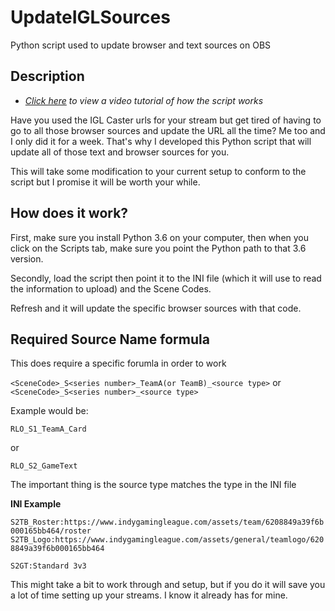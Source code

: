 # UpdateIGLSources
Python script used to update browser and text sources on OBS

## Description

* *[Click here](https://youtu.be/JiYIiTnmYhg) to view a video tutorial of how the script works*

Have you used the IGL Caster urls for your stream but get tired of having to go to all those browser sources and update the URL all the time?  Me too and I only did it for a week.  That's why I developed this Python script that will update all of those text and browser sources for you.  

This will take some modification to your current setup to conform to the script but I promise it will be worth your while.

## How does it work?

First, make sure you install Python 3.6 on your computer, then when you click on the Scripts tab, make sure you point the Python path to that 3.6 version.

Secondly, load the script then point it to the INI file (which it will use to read the information to upload) and the Scene Codes.

Refresh and it will update the specific browser sources with that code.

## Required Source Name formula

This does require a specific forumla in order to work

`<SceneCode>_S<series number>_TeamA(or TeamB)_<source type>`
or
`<SceneCode>_S<series number>_<source type>`

 Example would be:
 
 `RLO_S1_TeamA_Card`
 
 or
 
 `RLO_S2_GameText`
 
 The important thing is the source type matches the type in the INI file
 
 
 **INI Example**
 
`S2TB_Roster:https://www.indygamingleague.com/assets/team/6208849a39f6b000165bb464/roster`
`S2TB_Logo:https://www.indygamingleague.com/assets/general/teamlogo/6208849a39f6b000165bb464`

`S2GT:Standard 3v3`


This might take a bit to work through and setup, but if you do it will save you a lot of time setting up your streams.  I know it already has for mine.

